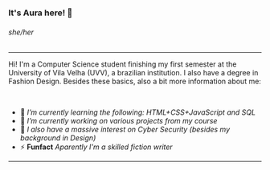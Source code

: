 
### It's Aura here! 👋

###### she/her

****

<p>Hi! I'm a Computer Science student finishing my first semester at the University of Vila Velha (UVV), a brazilian institution. I also have a degree in Fashion Design. Besides these basics, also a bit more information about me:</p></br>

- 🌱 *I’m currently learning the following: HTML+CSS+JavaScript and SQL* 
- 💬 *I’m currently working on various projects from my course*
- 🤔 *I also have a massive interest on Cyber Security (besides my background in Design)*
- ⚡ **Funfact** *Aparently I'm a skilled fiction writer*

****

<!--
**aurahtml/aurahtml** is a ✨ _special_ ✨ repository because its `README.md` (this file) appears on your GitHub profile.

Here are some ideas to get you started:

- 🔭 I’m currently working on ...
- 🌱 I’m currently learning ...
- 👯 I’m looking to collaborate on ...
- 🤔 I’m looking for help with ...
- 💬 Ask me about ...
- 📫 How to reach me: ...
- 😄 Pronouns: ...
- ⚡ Fun fact: ...
-->
